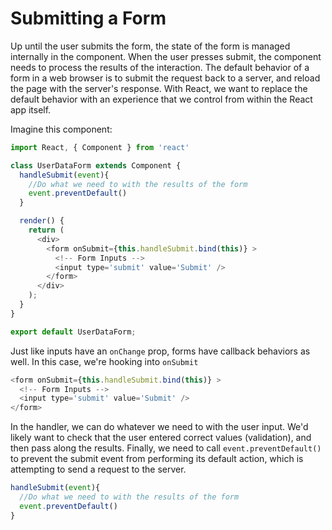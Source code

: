 # Submitting a Form

Up until the user submits the form, the state of the form is managed internally in the component.  When the user presses submit, the component needs to process the results of the interaction.  The default behavior of a form in a web browser is to submit the request back to a server, and reload the page with the server's response.  With React, we want to replace the default behavior with an experience that we control from within the React app itself.

Imagine this component:

```Javascript
import React, { Component } from 'react'

class UserDataForm extends Component {
  handleSubmit(event){
    //Do what we need to with the results of the form
    event.preventDefault()
  }

  render() {
    return (
      <div>
        <form onSubmit={this.handleSubmit.bind(this)} >
          <!-- Form Inputs -->
          <input type='submit' value='Submit' />
        </form>
      </div>
    );
  }
}

export default UserDataForm;
```

Just like inputs have an ```onChange``` prop, forms have callback behaviors as well.  In this case, we're hooking into ```onSubmit```
```Javascript
<form onSubmit={this.handleSubmit.bind(this)} >
  <!-- Form Inputs -->
  <input type='submit' value='Submit' />
</form>
```

In the handler, we can do whatever we need to with the user input.  We'd likely want to check that the user entered correct values (validation), and then pass along the results.  Finally, we need to call ```event.preventDefault()``` to prevent the submit event from performing its default action, which is attempting to send a request to the server.

```Javascript
handleSubmit(event){
  //Do what we need to with the results of the form
  event.preventDefault()
}
```

